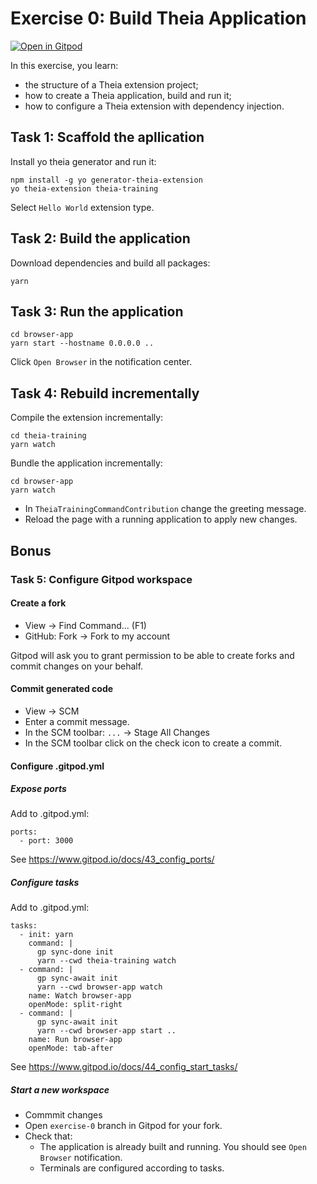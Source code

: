 # Exercise 0: Build Theia Application

[![Open in Gitpod](https://gitpod.io/button/open-in-gitpod.svg)](https://gitpod.io#https://github.com/Phil1iu/theia-training/tree/exercise-0)

In this exercise, you learn:
- the structure of a Theia extension project;
- how to create a Theia application, build and run it;
- how to configure a Theia extension with dependency injection.

## Task 1: Scaffold the apllication

Install yo theia generator and run it:
```
npm install -g yo generator-theia-extension
yo theia-extension theia-training
```

Select `Hello World` extension type.

## Task 2: Build the application

Download dependencies and build all packages:
```
yarn
```

## Task 3: Run the application

```
cd browser-app
yarn start --hostname 0.0.0.0 ..
```

Click `Open Browser` in the notification center.

## Task 4: Rebuild incrementally

Compile the extension incrementally:
```
cd theia-training
yarn watch
```

Bundle the application incrementally:
```
cd browser-app
yarn watch
```

- In `TheiaTrainingCommandContribution` change the greeting message.
- Reload the page with a running application to apply new changes.

## Bonus

### Task 5: Configure Gitpod workspace

#### Create a fork

- View -> Find Command... (F1)
- GitHub: Fork -> Fork to my account

Gitpod will ask you to grant permission to be able to create forks and commit changes on your behalf.

#### Commit generated code

- View -> SCM
- Enter a commit message.
- In the SCM toolbar: `...` -> Stage All Changes
- In the SCM toolbar click on the check icon to create a commit.

#### Configure .gitpod.yml

##### Expose ports

Add to .gitpod.yml:
```
ports:
  - port: 3000
```

See https://www.gitpod.io/docs/43_config_ports/

##### Configure tasks

Add to .gitpod.yml:
```
tasks:
  - init: yarn
    command: |
      gp sync-done init
      yarn --cwd theia-training watch
  - command: |
      gp sync-await init
      yarn --cwd browser-app watch
    name: Watch browser-app
    openMode: split-right
  - command: |
      gp sync-await init
      yarn --cwd browser-app start ..
    name: Run browser-app
    openMode: tab-after
```

See https://www.gitpod.io/docs/44_config_start_tasks/

##### Start a new workspace

- Commmit changes
- Open `exercise-0` branch in Gitpod for your fork.
- Check that:
  - The application is already built and running. You should see `Open Browser` notification.
  - Terminals are configured according to tasks.
